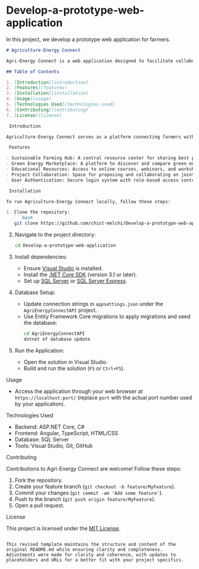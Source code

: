 # Develop-a-prototype-web-application
In this project, we develop a prototype web application for farmers.
```markdown
# Agriculture-Energy Connect

Agri-Energy Connect is a web application designed to facilitate collaboration between the agricultural sector and green energy technology providers. It aims to promote sustainable farming practices and integrate renewable energy solutions into agricultural operations.

## Table of Contents

1. [Introduction](introduction)
2. [Features](features)
3. [Installation](installation)
4. [Usage](usage)
5. [Technologies Used](technologies-used)
6. [Contributing](contributing)
7. [License](license)

 Introduction

Agriculture-Energy Connect serves as a platform connecting farmers with green energy experts, offering resources, educational materials, and collaboration opportunities for sustainable agriculture and renewable energy technologies.

 Features

- Sustainable Farming Hub: A central resource center for sharing best practices in sustainable farming.
- Green Energy Marketplace: A platform to discover and compare green energy solutions tailored to agricultural needs.
- Educational Resources: Access to online courses, webinars, and workshops focused on integrating green energy technologies into agriculture.
- Project Collaboration: Space for proposing and collaborating on joint projects between farmers and energy experts.
- User Authentication: Secure login system with role-based access control for farmers and employees.

 Installation

To run Agriculture-Energy Connect locally, follow these steps:

1. Clone the repository:
   ```bash
   git clone https://github.com/chist-melchi/Develop-a-prototype-web-application.git
   ```
   
2. Navigate to the project directory:
   ```bash
   cd Develop-a-prototype-web-application
   ```

3. Install dependencies:
   - Ensure [Visual Studio](https://visualstudio.microsoft.com/) is installed.
   - Install the [.NET Core SDK](https://dotnet.microsoft.com/download/dotnet-core) (version 3.1 or later).
   - Set up [SQL Server](https://www.microsoft.com/en-us/sql-server/sql-server-downloads) or [SQL Server Express](https://www.microsoft.com/en-us/sql-server/sql-server-editions-express).

4. Database Setup:
   - Update connection strings in `appsettings.json` under the `AgriEnergyConnectAPI` project.
   - Use Entity Framework Core migrations to apply migrations and seed the database:
     ```bash
     cd AgriEnergyConnectAPI
     dotnet ef database update
     ```

5. Run the Application:
   - Open the solution in Visual Studio.
   - Build and run the solution (`F5` or `Ctrl+F5`).

 Usage

- Access the application through your web browser at `https://localhost:port/` (replace `port` with the actual port number used by your application).

 Technologies Used

- Backend: ASP.NET Core, C#
- Frontend: Angular, TypeScript, HTML/CSS
- Database: SQL Server
- Tools: Visual Studio, Git, GitHub

 Contributing

Contributions to Agri-Energy Connect are welcome! Follow these steps:

1. Fork the repository.
2. Create your feature branch (`git checkout -b feature/MyFeature`).
3. Commit your changes (`git commit -am 'Add some feature'`).
4. Push to the branch (`git push origin feature/MyFeature`).
5. Open a pull request.

 License

This project is licensed under the [MIT License](LICENSE).
```

This revised template maintains the structure and content of the original README.md while ensuring clarity and completeness. Adjustments were made for clarity and coherence, with updates to placeholders and URLs for a better fit with your project specifics.
